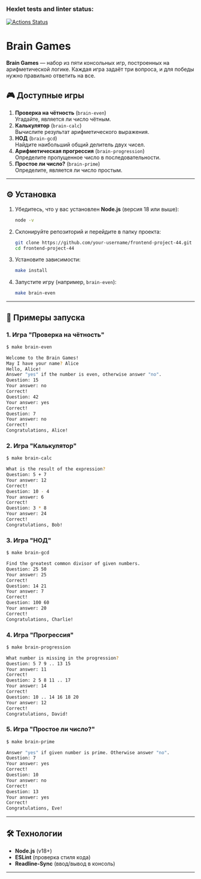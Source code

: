### Hexlet tests and linter status:
[![Actions Status](https://github.com/Maxxx1ne/frontend-project-44/actions/workflows/hexlet-check.yml/badge.svg)](https://github.com/Maxxx1ne/frontend-project-44/actions)
# Brain Games

**Brain Games** — набор из пяти консольных игр, построенных на арифметической логике. Каждая игра задаёт три вопроса, и для победы нужно правильно ответить на все. 

## 🎮 Доступные игры

1. **Проверка на чётность** (`brain-even`)  
   Угадайте, является ли число чётным.
2. **Калькулятор** (`brain-calc`)  
   Вычислите результат арифметического выражения.
3. **НОД** (`brain-gcd`)  
   Найдите наибольший общий делитель двух чисел.
4. **Арифметическая прогрессия** (`brain-progression`)  
   Определите пропущенное число в последовательности.
5. **Простое ли число?** (`brain-prime`)  
   Определите, является ли число простым.

---

## ⚙️ Установка

1. Убедитесь, что у вас установлен **Node.js** (версия 18 или выше):  
   ```bash
   node -v
   ```
2. Склонируйте репозиторий и перейдите в папку проекта:
   ```bash
   git clone https://github.com/your-username/frontend-project-44.git
   cd frontend-project-44
   ```
3. Установите зависимости:
   ```bash
   make install
   ```
4. Запустите игру (например, `brain-even`):
   ```bash
   make brain-even
   ```
---

## 🚀 Примеры запуска

### 1. Игра "Проверка на чётность"
```bash
$ make brain-even

Welcome to the Brain Games!
May I have your name? Alice
Hello, Alice!
Answer "yes" if the number is even, otherwise answer "no".
Question: 15
Your answer: no
Correct!
Question: 42
Your answer: yes
Correct!
Question: 7
Your answer: no
Correct!
Congratulations, Alice!
```

### 2. Игра "Калькулятор"
```bash
$ make brain-calc

What is the result of the expression?
Question: 5 + 7
Your answer: 12
Correct!
Question: 10 - 4
Your answer: 6
Correct!
Question: 3 * 8
Your answer: 24
Correct!
Congratulations, Bob!
```

### 3. Игра "НОД"
```bash
$ make brain-gcd

Find the greatest common divisor of given numbers.
Question: 25 50
Your answer: 25
Correct!
Question: 14 21
Your answer: 7
Correct!
Question: 100 60
Your answer: 20
Correct!
Congratulations, Charlie!
```

### 4. Игра "Прогрессия"
```bash
$ make brain-progression

What number is missing in the progression?
Question: 5 7 9 .. 13 15
Your answer: 11
Correct!
Question: 2 5 8 11 .. 17
Your answer: 14
Correct!
Question: 10 .. 14 16 18 20
Your answer: 12
Correct!
Congratulations, David!
```

### 5. Игра "Простое ли число?"
```bash
$ make brain-prime

Answer "yes" if given number is prime. Otherwise answer "no".
Question: 7
Your answer: yes
Correct!
Question: 10
Your answer: no
Correct!
Question: 13
Your answer: yes
Correct!
Congratulations, Eve!
```

---

## 🛠 Технологии

- **Node.js** (v18+)
- **ESLint** (проверка стиля кода)
- **Readline-Sync** (ввод/вывод в консоль)

---


